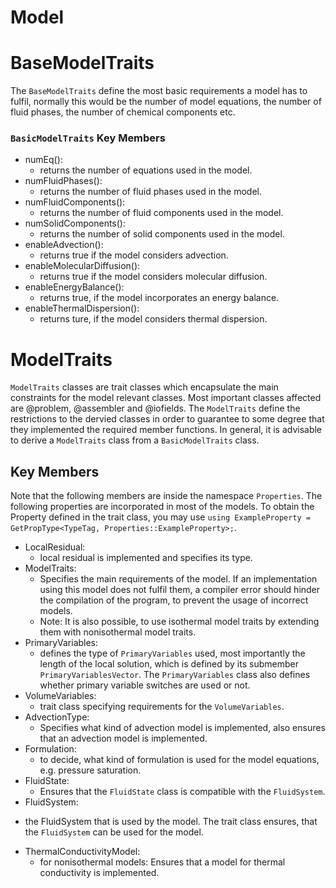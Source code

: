 # Model

# BaseModelTraits

The `BaseModelTraits` define the most basic requirements a model has to fulfil, normally this would be the number of model equations, the number of fluid phases, the number of chemical components etc.

### `BasicModelTraits` Key Members
* numEq():
    - returns the number of equations used in the model.
* numFluidPhases():
    - returns the number of fluid phases used in the model.
* numFluidComponents():
    - returns the number of fluid components used in the model.
* numSolidComponents():
    - returns the number of solid components used in the model.
* enableAdvection():
    - returns true if the model considers advection.
* enableMolecularDiffusion():
    - returns true if the model considers molecular diffusion.
* enableEnergyBalance():
    - returns true, if the model incorporates an energy balance. 
* enableThermalDispersion():
    - returns ture, if the model considers thermal dispersion.

# ModelTraits

`ModelTraits` classes are trait classes which encapsulate the main constraints for the model relevant classes. Most important classes affected are @problem,  @assembler and @iofields. The `ModelTraits` define the restrictions to the dervied classes in order to guarantee to some degree that they implemented the required member functions. In general, it is advisable to derive a `ModelTraits` class from a `BasicModelTraits` class.

## Key Members

Note that the following members are inside the namespace `Properties`. The following properties are incorporated in most of the models. To obtain the Property defined in the trait class, you may use `using ExampleProperty = GetPropType<TypeTag, Properties::ExampleProperty>;`. 

* LocalResidual:
    -  local residual is implemented and specifies its type.
* ModelTraits:
    - Specifies the main requirements of the model. If an implementation using this model does not fulfil them, a compiler error should hinder the compilation of the program, to prevent the usage of incorrect models.
    - Note: It is also possible, to use isothermal model traits by extending them with nonisothermal model traits.
* PrimaryVariables:
    - defines the type of `PrimaryVariables` used, most importantly the length of the local solution, which is defined by its submember `PrimaryVariablesVector`. The `PrimaryVariables` class also defines whether primary variable switches are used or not.
* VolumeVariables:
    - trait class specifying requirements for the `VolumeVariables`.
* AdvectionType:
    - Specifies what kind of advection model is implemented, also ensures that an advection model is implemented.
* Formulation:
    - to decide, what kind of formulation is used for the model equations, e.g. pressure saturation.
* FluidState:
    - Ensures that the `FluidState` class is compatible with the `FluidSystem`.
* FluidSystem:
 -  the FluidSystem that is used by the model. The trait class ensures, that the `FluidSystem` can be used for the model.
 * ThermalConductivityModel:
    - for nonisothermal models: Ensures that a model for thermal conductivity is implemented.
